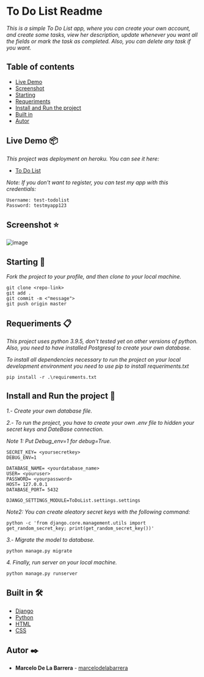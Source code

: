 # To Do List Readme

_This is a simple To Do List app, where you can create your own account, and create some tasks, view her description, update whenever you want all the fields or mark the task as completed. Also, you can delete any task if you want._

## Table of contents
- [Live Demo](#Live-Demo-)
- [Screenshot](#Screenshot-)
- [Starting](#starting-)
- [Requeriments](#requeriments-)
- [Install and Run the project](#Install-and-Run-the-project-)
- [Built in](#built-in-%EF%B8%8F)
- [Autor](#autor-%EF%B8%8F)

## Live Demo 📦

_This project was deployment on heroku. You can see it here:_

- [To Do List](https://to-do-list-marcelo.herokuapp.com/)

_Note: If you don't want to register, you can test my app with this credentials:_

```
Username: test-todolist
Password: testmyapp123
```


## Screenshot ⭐
![image](https://user-images.githubusercontent.com/52224826/141669727-2fd7a92f-c330-41ad-9f12-8835d65eae6f.png)


## Starting 🚀

_Fork the project to your profile, and then clone to your local machine._

```
git clone <repo-link>
git add .
git commit -m <"message">
git push origin master
```

## Requeriments 📋

_This project uses python 3.9.5, don't tested yet on other versions of python._
_Also, you need to have installed Postgresql to create your own database._

_To install all dependencies necessary to run the project on your local development environment you need to use pip to install requeriments.txt_

```
pip install -r .\requirements.txt
```

## Install and Run the project 🔧

_1.- Create your own database file._

_2.- To run the project, you have to create your own .env file to hidden your secret keys and DateBase connection._

_Note 1: Put Debug_env=1 for debug=True._

```
SECRET_KEY= <yoursecretkey>
DEBUG_ENV=1

DATABASE_NAME= <yourdatabase_name>
USER= <youruser>
PASSWORD= <yourpassword>
HOST= 127.0.0.1
DATABASE_PORT= 5432

DJANGO_SETTINGS_MODULE=ToDoList.settings.settings
```

_Note2: You can create aleatory secret keys with the following command:_

```
python -c 'from django.core.management.utils import get_random_secret_key; print(get_random_secret_key())'
```

_3.- Migrate the model to database._

```
python manage.py migrate
```

_4. Finally, run server on your local machine._

```
python manage.py runserver
```

## Built in 🛠️

- [Django](http://www.djangoproject.com/)
- [Python](https://www.python.org/)
- [HTML](https://)
- [CSS](http://)

## Autor ✒️

- **Marcelo De La Barrera** - [marcelodelabarrera](https://github.com/marcelodelabarrera)
